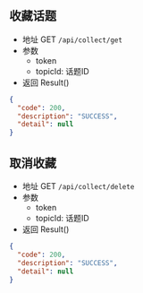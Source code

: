 ## 收藏话题

- 地址 GET `/api/collect/get`
- 参数
  - token
  - topicId: 话题ID
- 返回 Result()

```json
{
  "code": 200,
  "description": "SUCCESS",
  "detail": null
}
```

## 取消收藏

- 地址 GET `/api/collect/delete`
- 参数
  - token
  - topicId: 话题ID
- 返回 Result()

```json
{
  "code": 200,
  "description": "SUCCESS",
  "detail": null
}
```